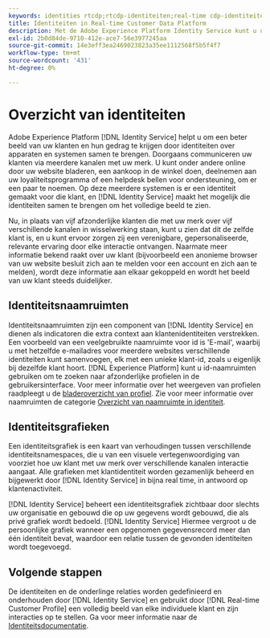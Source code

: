 ```yaml
---
keywords: identities rtcdp;rtcdp-identiteiten;real-time cdp-identiteiten
title: Identiteiten in Real-time Customer Data Platform
description: Met de Adobe Experience Platform Identity Service kunt u uw klanten en hun gedrag beter zien door identiteiten tussen apparaten en systemen te combineren.
exl-id: 2b0d84de-9710-412e-ace7-56e3977245aa
source-git-commit: 14e3eff3ea2469023823a35ee1112568f5b5f4f7
workflow-type: tm+mt
source-wordcount: '431'
ht-degree: 0%

---
```


# Overzicht van identiteiten

Adobe Experience Platform [!DNL Identity Service] helpt u om een beter beeld van uw klanten en hun gedrag te krijgen door identiteiten over apparaten en systemen samen te brengen. Doorgaans communiceren uw klanten via meerdere kanalen met uw merk. U kunt onder andere online door uw website bladeren, een aankoop in de winkel doen, deelnemen aan uw loyaliteitsprogramma of een helpdesk bellen voor ondersteuning, om er een paar te noemen. Op deze meerdere systemen is er een identiteit gemaakt voor die klant, en [!DNL Identity Service] maakt het mogelijk die identiteiten samen te brengen om het volledige beeld te zien.

Nu, in plaats van vijf afzonderlijke klanten die met uw merk over vijf verschillende kanalen in wisselwerking staan, kunt u zien dat dit de zelfde klant is, en u kunt ervoor zorgen zij een verenigbare, gepersonaliseerde, relevante ervaring door elke interactie ontvangen. Naarmate meer informatie bekend raakt over uw klant (bijvoorbeeld een anonieme browser van uw website besluit zich aan te melden voor een account en zich aan te melden), wordt deze informatie aan elkaar gekoppeld en wordt het beeld van uw klant steeds duidelijker.

## Identiteitsnaamruimten

Identiteitsnaamruimten zijn een component van [!DNL Identity Service] en dienen als indicatoren die extra context aan klantenidentiteiten verstrekken. Een voorbeeld van een veelgebruikte naamruimte voor id is &#39;E-mail&#39;, waarbij u met hetzelfde e-mailadres voor meerdere websites verschillende identiteiten kunt samenvoegen, elk met een unieke klant-id, zoals u eigenlijk bij dezelfde klant hoort. [!DNL Experience Platform] kunt u id-naamruimten gebruiken om te zoeken naar afzonderlijke profielen in de gebruikersinterface. Voor meer informatie over het weergeven van profielen raadpleegt u de [bladeroverzicht van profiel](profile-browse.md). Zie voor meer informatie over naamruimten de categorie [Overzicht van naamruimte in identiteit](../../identity-service/namespaces.md).

## Identiteitsgrafieken

Een identiteitsgrafiek is een kaart van verhoudingen tussen verschillende identiteitsnamespaces, die u van een visuele vertegenwoordiging van voorziet hoe uw klant met uw merk over verschillende kanalen interactie aangaat. Alle grafieken met klantidentiteit worden gezamenlijk beheerd en bijgewerkt door [!DNL Identity Service] in bijna real time, in antwoord op klantenactiviteit.

[!DNL Identity Service] beheert een identiteitsgrafiek zichtbaar door slechts uw organisatie en gebouwd die op uw gegevens wordt gebouwd, die als privé grafiek wordt bedoeld. [!DNL Identity Service] Hiermee vergroot u de persoonlijke grafiek wanneer een opgenomen gegevensrecord meer dan één identiteit bevat, waardoor een relatie tussen de gevonden identiteiten wordt toegevoegd.

## Volgende stappen

De identiteiten en de onderlinge relaties worden gedefinieerd en onderhouden door [!DNL Identity Service] en gebruikt door [!DNL Real-time Customer Profile] een volledig beeld van elke individuele klant en zijn interacties op te stellen. Ga voor meer informatie naar de [Identiteitsdocumentatie](../../identity-service/home.md).
